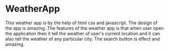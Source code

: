 # WeatherApp
This weather app is by the help of html css and javascript. The design of the app is amazing .The features of the weather app is that when user open the application then it tell the 
weather of user's current location and it can also tell the weather of any particular city. The search button is effect and amazing.
